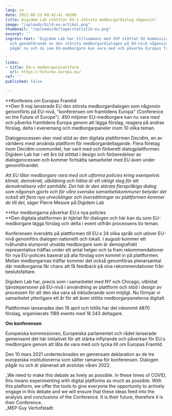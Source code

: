 ```yaml
---
lang: sv
date: 2021-06-23 09:42:41 +0200
title: Digidem Lab stötttar EU:s största medborgardialog någonsin!
image: "/uploads/bild-eu-artikel.png"
thumbnail: "/uploads/deltagarstatistik-eu.png"
excerpt: ''
ingress-text: 'Digidem Lab har tillsammans med OSP stöttat EU kommissionen i förberedelser
  och genomförande av den största medborgardialogen på EU-nivå någonsin. Konferensen
  pågår nu och du som EU-medborgare kan vara med och påverka Europas framtid.

'
links:
- title: EU:s medborgarplattform
  url: https://futureu.europa.eu/
ref: ''
published: false

---
```

**Konferens om Europas Framtid  
**Den 9 maj lanserade EU den största medborgardialogen som någonsin genomförts på EU-nivå, "konferensen om framtidens Europa" (Conference on the Future of Europe"). 450 miljoner EU-medborgare kan nu vara med och påverka framtidens Europa genom att lägga förslag, reagera på andras förslag, delta i evenemang och medborgarpaneler inom 10 olika teman.

Dialogprocessen sker med stöd av den digitala plattformen Decidim, en av världens mest använda plattform för medborgardeltagande. Flera företag inom Decidim-communitet, har varit med och förberett dialogplattformen. Digidem Lab har i ett års tid stöttat i design och förberedelser av dialogprocessen och kommer fortsätta samarbetet med EU även under genomförandet.

_Att EU låter medborgare vara med och utforma policies kring exempelvis klimat, demokrati, utbildning och hälsa är ett viktigt steg för att demokratisera vårt samhälle. Det här är den största flerspråkiga dialog som någonsin gjorts och för våra svenska samarbetskommuner betyder det också att flera nya utvecklingar och översättningar av plattformen kommer de till del,_ säger Pierre Mesure på Digidem Lab

**Hur medborgarna påverkar EU:s nya policies  
**Den digitala plattformen är hjärtat för dialogen och här kan du som EU-medborgare lägga förslag och delta i event utifrån processens tio teman.

Konferensen översätts på plattformen till EU:s 24 olika språk och utöver EU-nivå genomförs dialogen nationellt och lokalt. I augusti kommer ett tvåhundra slumpvist utvalda medborgare som är demografiskt representativa träffas under ett antal helger och ta fram rekommendationer för nya EU-policies baserat på alla förslag som kommit in på plattformen. Mellan medborgarnas träffar kommer det också genomföras plenarsamtal där medborgarna får chans att få feedback på sina rekommendationer från beslutsfattare.

Digidem Lab har, precis som i samarbetet med NY och Chicago, utbildat tjänstepersoner på EU-nivå i användning av plattform och stöd i design av processen för att den ska vara så inkluderande som möjligt. Nu förnyar vi samarbetet ytterligare ett år för att även stötta medborgarpanelerna digitalt.

Plattformen lanserades den 19 april och hitills har det inkommit 4870 förslag, organiserats 1188 events med 18 243 deltagare.

**Om konferensen**

Europeiska kommissionen, Europeiska parlamentet och rådet lanserade gemensamt det här initiativet för att stärka inflytande och påverkan för EU:s medborgare genom att låta de vara med och tycka till om Europas Framtid.

Den 10 mars 2021 undertecknades en gemensam deklaration av de tre europeiska institutionerna som sätter ramarna för konferensen. Dialogen pågår nu och är planerad att avslutas våren 2022.

_We need to make this debate as lively as possible. In these times of COVID, this means experimenting with digital platforms as much as possible. With this platform, we offer the tools to give everyone the opportunity to actively engage in this debate and we will ensure that these ideas feed into the analysis and conclusions of the Conference. It is their future, therefore it is their Conference.  
_MEP Guy Verhofstadt